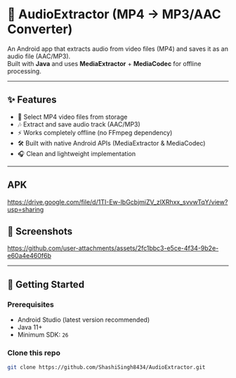 # 🎵 AudioExtractor (MP4 → MP3/AAC Converter)

An Android app that extracts audio from video files (MP4) and saves it as an audio file (AAC/MP3).  
Built with **Java** and uses **MediaExtractor** + **MediaCodec** for offline processing.  

---

## ✨ Features
- 📂 Select MP4 video files from storage  
- 🎶 Extract and save audio track (AAC/MP3)  
- ⚡ Works completely offline (no FFmpeg dependency)  
- 🛠 Built with native Android APIs (MediaExtractor & MediaCodec)  
- 🎧 Clean and lightweight implementation  

---
## APK

https://drive.google.com/file/d/1TI-Ew-lbGcbjmiZV_zlXRhxx_svvwTqY/view?usp=sharing

## 📸 Screenshots


https://github.com/user-attachments/assets/2fc1bbc3-e5ce-4f34-9b2e-e60a4e460f6b


---

## 🚀 Getting Started

### Prerequisites
- Android Studio (latest version recommended)  
- Java 11+  
- Minimum SDK: `26 `  

### Clone this repo
```bash
git clone https://github.com/ShashiSingh8434/AudioExtractor.git
